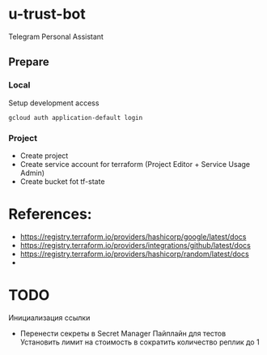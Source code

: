 # u-trust-bot
Telegram Personal Assistant

## Prepare

### Local
Setup development access
```commandline
gcloud auth application-default login
```

### Project
* Create project
* Create service account for terraform (Project Editor + Service Usage Admin)
* Create bucket fot tf-state


# References:
* https://registry.terraform.io/providers/hashicorp/google/latest/docs
* https://registry.terraform.io/providers/integrations/github/latest/docs
* https://registry.terraform.io/providers/hashicorp/random/latest/docs
* 
# TODO
Инициализация ссылки
* Перенести секреты в Secret Manager
Пайплайн для тестов
Установить лимит на стоимость в 
сократить количество реплик до 1
